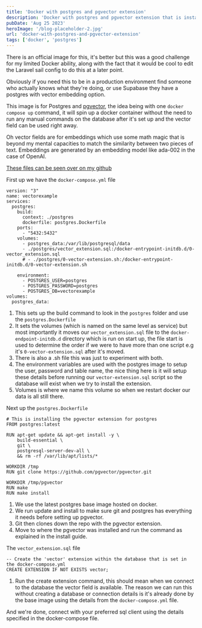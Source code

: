 ```yaml
---
title: 'Docker with postgres and pgvector extension'
description: 'Docker with postgres and pgvector extension that is installed and enabled on install.'
pubDate: 'Aug 25 2023'
heroImage: '/blog-placeholder-2.jpg'
url: 'docker-with-postgres-and-pgvector-extension'
tags: ['docker', 'postgres']
---
```


There is an official image for this, it's better but this was a good challenge for my limited Docker ability,
along with the fact that it would be cool to edit the Laravel sail config to do this at a later point. 

Obviously if you need this to be in a production environment find someone who actually knows what they're doing, or use Supabase they have a postgres with vector embedding option.

This image is for Postgres and [pgvector](https://github.com/pgvector/pgvector), the idea being with one `docker compose up` command, it will spin up a 
docker container without the need to run any manual commands on the database after it's set up and the vector field can be used right away. 

Oh vector fields are for embeddings which use some math magic that is beyond my mental capacities to match the similarity between two pieces of text.
Embeddings are generated by an embedding model like ada-002 in the case of OpenAI.

[These files can be seen over on my github](https://github.com/stupid-programmer/docker_postgres_vector_extension)

First up we have the `docker-compose.yml` file
```
version: "3"
name: vectorexample 
services:
  postgres:
    build:
      context: ./postgres
      dockerfile: postgres.Dockerfile
    ports:
      - "5432:5432"
    volumes:
      - postgres_data:/var/lib/postgresql/data
      - ./postgres/vector_extension.sql:/docker-entrypoint-initdb.d/0-vector_extension.sql
      # - ./postgres/0-vector-extension.sh:/docker-entrypoint-initdb.d/0-vector-extension.sh

    environment:
      - POSTGRES_USER=postgres
      - POSTGRES_PASSWORD=postgres
      - POSTGRES_DB=vectorexample
volumes:
  postgres_data:
```

1. This sets up the build command to look in the `postgres` folder and use the `postgres.Dockerfile`
2. It sets the volumes (which is named on the same level as service) but most importantly it moves our `vector_extension.sql` file to the `docker-endpoint-initdb.d` directory which is run on start up, the file start is used to determine the order if we were to have more than one script e.g it's `0-vector-extension.sql` after it's moved.
3. There is also a .sh file this was just to experiment with both.
4. The environment variables are used with the postgres image to setup the user, password and table name, the nice thing here is it will setup these details before running our `vector-extension.sql` script so the database will exist when we try to install the extension.
5. Volumes is where we name this volume so when we restart docker our data is all still there.

Next up the `postgres.Dockerfile`
```
# This is installing the pgvector extension for postgres
FROM postgres:latest

RUN apt-get update && apt-get install -y \
    build-essential \
    git \
    postgresql-server-dev-all \
    && rm -rf /var/lib/apt/lists/*

WORKDIR /tmp
RUN git clone https://github.com/pgvector/pgvector.git

WORKDIR /tmp/pgvector
RUN make
RUN make install
```
1. We use the latest postgres base image hosted on docker.
2. We run update and install to make sure git and postgres has everything it needs before setting up pgvector.
3. Git then clones down the repo with the pgvector extension.
4. Move to where the pgvector was installed and run the command as explained in the install guide.

The `vector_extension.sql` file
```
-- Create the 'vector' extension within the database that is set in the docker-compose.yml
CREATE EXTENSION IF NOT EXISTS vector;
```

1. Run the create extension command, this should mean when we connect to the database the vector field is available. The reason we can run this without creating a database or connection details is it's already done by the base image using the details from the `docker-compose.yml` file.

And we're done, connect with your preferred sql client using the details specified in the docker-compose file.